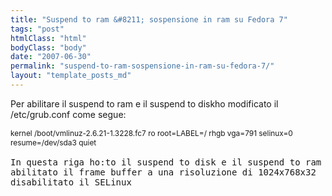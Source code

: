 ```yaml
---
title: "Suspend to ram &#8211; sospensione in ram su Fedora 7"
tags: "post"
htmlClass: "html"
bodyClass: "body"
date: "2007-06-30"
permalink: "suspend-to-ram-sospensione-in-ram-su-fedora-7/"
layout: "template_posts_md"
---
```

<p><strong></strong>Per abilitare il suspend to ram e il suspend to diskho modificato il /etc/grub.conf come segue:</p>
<p><span style="font-size:85%;">kernel /boot/vmlinuz-2.6.21-1.3228.fc7 ro root=LABEL=/ rhgb vga=791 selinux=0 resume=/dev/sda3 quiet<br /></span><span style="font-family:monospace;"><br /><span style="font-size:100%;">In questa riga ho:to il suspend to disk e il suspend to ram<br />abilitato il frame buffer a una risoluzione di 1024x768x32<br />disabilitato il SELinux</span><br /></span></p>
